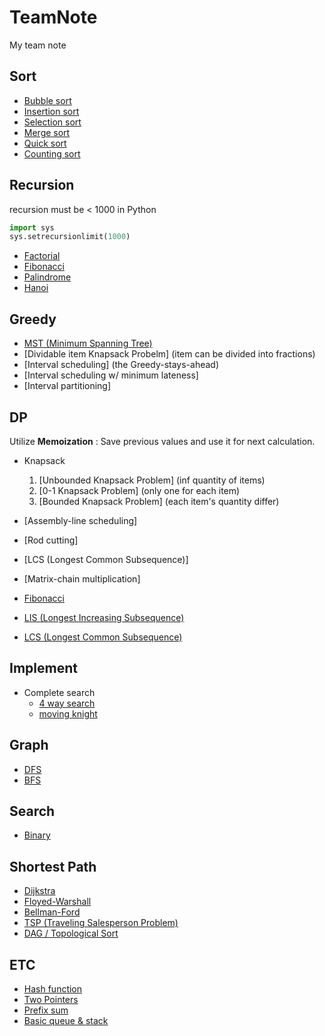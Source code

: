 # TeamNote

My team note

## Sort

- [Bubble sort](sort/bub.md)
- [Insertion sort](sort/ins.md)
- [Selection sort](sort/sel.md)
- [Merge sort](sort/mer.md)
- [Quick sort](sort/qck.md)
- [Counting sort](sort/counting.md)

## Recursion

recursion must be < 1000 in Python

``` python
import sys
sys.setrecursionlimit(1000)
```

- [Factorial](recursion/facto.md)
- [Fibonacci](recursion/fibo.md)
- [Palindrome](recursion/palin.md)
- [Hanoi](recursion/hanoi.md)

## Greedy

- [MST (Minimum Spanning Tree)](Greedy/mst.md)
- [Dividable item Knapsack Probelm] (item can be divided into fractions)
- [Interval scheduling] (the Greedy-stays-ahead)
- [Interval scheduling w/ minimum lateness]
- [Interval partitioning]

## DP

Utilize __Memoization__ : Save previous values and use it for next calculation.

- Knapsack
  1. [Unbounded Knapsack Problem] (inf quantity of items)
  2. [0-1 Knapsack Problem] (only one for each item)
  3. [Bounded Knapsack Problem] (each item's quantity differ)

- [Assembly-line scheduling]
- [Rod cutting]
- [LCS (Longest Common Subsequence)]
- [Matrix-chain multiplication]
- [Fibonacci](DP/fiboDP.md)
- [LIS (Longest Increasing Subsequence)](DP/lis.md)
- [LCS (Longest Common Subsequence)](DP/lcs.md)

## Implement

- Complete search
  - [4 way search](implement/fourWay.md)
  - [moving knight](implement/knight.md)

## Graph

- [DFS](graph/dfs.md)
- [BFS](graph/bfs.md)

## Search

- [Binary](Search/binary.md)

## Shortest Path

- [Dijkstra](ShortestPath/dijkstra.md)
- [Floyed-Warshall](ShortestPath/floyedWarshall.md)
- [Bellman-Ford](ShortestPath/bellmanFord.md)
- [TSP (Traveling Salesperson Problem)](ShortestPath/tsp.md)
- [DAG / Topological Sort](ShortestPath/dag_topoSort.md)

## ETC

- [Hash function](hash.md)
- [Two Pointers](twoPointers.md)
- [Prefix sum](prefixSum.md)
- [Basic queue & stack](qAndStack.md)